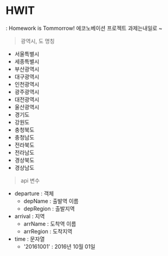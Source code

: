 # HWIT
: Homework is Tommorrow!
에코노베이션 프로젝트 과제는내일로 ~



> 광역시, 도 명칭

- 서울특별시
- 세종특별시
- 부산광역시
- 대구광역시
- 인천광역시
- 광주광역시
- 대전광역시
- 울산광역시
- 경기도
- 강원도
- 충청북도
- 충청남도
- 전라북도
- 전라남도
- 경상북도
- 경상남도



> api 변수

- departure : 객체
  - depName : 출발역 이름
  - depRegion : 출발지역
- arrival : 지역
  - arrName : 도착역 이름
  - arrRegion : 도착지역
- time : 문자열
  - '20161001' : 2016년 10월 01일

